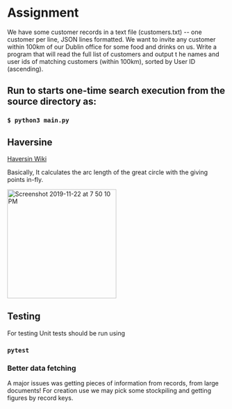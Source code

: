 
# Assignment

We have some customer records in a text file (customers.txt) -- one customer per line, 
JSON lines formatted. We want to invite any customer within 100km of our Dublin office for 
some food and drinks on us. Write a program that will read the full list of customers and output t
he names and user ids of matching customers (within 100km), sorted by User ID (ascending).

## Run to starts one-time search execution from the source directory as:

### `$ python3 main.py`

## Haversine 

[Haversin Wiki](https://en.wikipedia.org/wiki/Haversine_formula)

Basically, It calculates the arc length of the great circle with the giving points in-fly.

<img width="251" alt="Screenshot 2019-11-22 at 7 50 10 PM" src="https://user-images.githubusercontent.com/22388218/87174070-4a257900-c2f4-11ea-8ae7-cb133785dda3.png">

## Testing

For testing
Unit tests should be run using 
### `pytest`


### Better data fetching

A major issues was getting pieces of information from records, from large documents! For creation use we may pick some stockpiling and getting figures by record keys.

